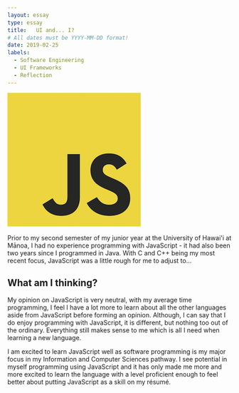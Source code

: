 ```yaml
---
layout: essay
type: essay
title:   UI and... I?
# All dates must be YYYY-MM-DD format!
date: 2019-02-25
labels:
  - Software Engineering
  - UI Frameworks
  - Reflection
---
```


<img class="ui tiny left circular floated image" src="../images/jslogo.png">

  Prior to my second semester of my junior year at the University of Hawai'i at Mānoa, 
  I had no experience programming with JavaScript - it had also been two years since I 
  programmed in Java. With C and C++ being my most recent focus, JavaScript was a little 
  rough for me to adjust to...
  
## What am I thinking? 
  
  My opinion on JavaScript is very neutral, with my average time programming, I feel I 
  have a lot more to learn about all the other languages aside from JavaScript before forming 
  an opinion. Although, I can say that I do enjoy programming with JavaScript, it is different, 
  but nothing too out of the ordinary. Everything still makes sense to me which is all I need 
  when learning a new language.
  
  I am excited to learn JavaScript well as software programming is my major focus in my 
  Information and Computer Sciences pathway. I see potential in myself programming using 
  JavaScript and it has only made me more and more excited to learn the language with a level 
  proficient enough to feel better about putting JavaScript as a skill on my résumé.
